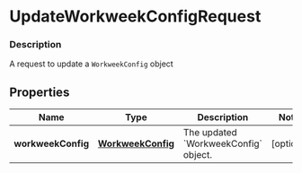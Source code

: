 
# UpdateWorkweekConfigRequest

### Description

A request to update a `WorkweekConfig` object

## Properties
Name | Type | Description | Notes
------------ | ------------- | ------------- | -------------
**workweekConfig** | [**WorkweekConfig**](WorkweekConfig.md) | The updated &#x60;WorkweekConfig&#x60; object. |  [optional]



